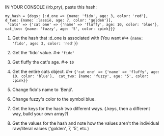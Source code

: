 IN YOUR CONSOLE (irb,pry), paste this hash:

```
my_hash = {dogs: [:d_one => {name: 'fido', age: 3, color: 'red'}, d_two: {name: :lassie, age: 7, color: 'golden'}],
 'cats' => {'cat one' => {'name' => 'fluffy', age: 10, color: 'blue'}, cat_two: {name: 'fuzzy', age: '5', color: :pink}}}
 ```

1. Get the hash that :d_one is associated with (You want #=> `{name: 'fido', age: 3, color: 'red'}`)

2. Get the 'fido' value. #=> `"fido"`

3. Get fluffy the cat's age. #=> `10`

4. Get the entire cats object. #=> `{'cat one' => {'name' => 'fluffy', age: 10, color: 'blue'}, 
   cat_two: {name: 'fuzzy', age: '5', color: :pink}}`
   
5. Change fido's name to 'Benji'.

6. Change fuzzy's color to the symbol blue.

7. Get the keys for the hash two different ways. (.keys, then a different way, build your own array?)

8. Get the values for the hash and note how the values aren't the individual raw/literal values
   ('golden', 7, '5', etc.)
